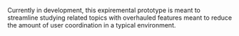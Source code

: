Currently in development, this expiremental prototype is meant to streamline studying related topics with overhauled features meant to reduce the amount of user coordination in a typical environment.